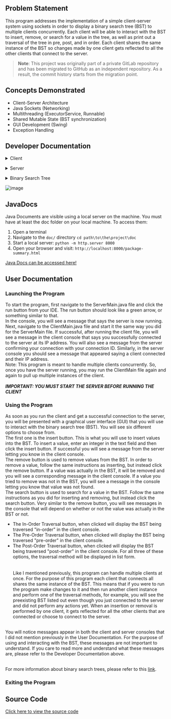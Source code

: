 ## Problem Statement
This program addresses the implementation of a simple client-server system using sockets in order to display a binary search tree (BST) to multiple clients concurrently. Each client will be able to interact with the BST to insert, remove, or search for a value in the tree, as well as print out a traversal of the tree in pre, post, and in order. Each client shares the same instance of the BST so changes made by one client gets reflected to all the other clients that connect to the server. 

> **Note**: This project was originally part of a private GitLab repository and has been migrated to GitHub as an independent repository. As a result, the commit history starts from the migration point.

## Concepts Demonstrated
- Client-Server Architecture
- Java Sockets (Networking)
- Multithreading (ExecutorService, Runnable)
- Shared Mutable State (BST synchronization)
- GUI Development (Swing)
- Exception Handling

## Developer Documentation
<dl>
<p>
<dt></dt>
<details>
<summary> Client </summary>

The 'Client' class in the program handles the graphical user interface (GUI) and asynchronous communication with the server. The GUI utilizes Swing to create a user-friendly interaction for them to easily interact with the binary search tree (BST). The client was designed to run in a separate thread, hence it implements the Runnable interface. This allows the client to perform tasks concurrently with the main application thread, improving the performance of the program.
The client extends JFrame for GUI functionality. This provided a window to easily manage the GUI components in a straightforward, easy to follow way. Using Action Listeners for the buttons allowed to manage the BST modification operations simply when a client enters input inside the JTextField that is set up. <br>

The Client establishes a connection to the server from the run() method. It first attempts to establish a connection to the server by creating a Socket instance. If connection is successful, it proceeds to initialize the input and output streams.
The getStreams() method is called to initialize the ObjectInputStream and ObjectOutputStream instances. These streams are used for receiving data from and sending data to the server, respectively.
After the streams are initialized, the processConnection() method is called. This method reads messages from the server and handles them based on their content. It uses a loop to continuously read messages until a specific exit signal is received from the server. Unfortunately, I was not able to get this exit signal to work like how I intentionally intended. I was considering adding a separate button for disconnecting from the server inside the GUI, but I ran out of time and had to focus my efforts on different problems. This is one thing I wish I got going, but I will need to come back at a later date. For now some code for this exit signal can still be seen, but the actual implementation and logic, however, are missing. <br>

Inside the processConnection() method, different types of messages from the server are handled. If the message indicates an update from the server, it is printed to the console. If the message is a traversal result, it is also printed. Any other message is handled as a general message. I chose this "SERVER>>>" style in front of the messages because I liked how it looked and gave a distinct look so users can tell easily what the messages are. 

After handling a message, the waitForServerConfirmation() method is called. This method waits for a confirmation message from the server indicating readiness for the next action. If the confirmation is received, it enables the input text field for user interaction. Similarly to the exit signal, I was not able to get this to function exactly like how I wanted it to. During the course of development, I found myself running into issues related to the BST getting updated correctly. To try and resolve this, I wanted to try and implement a method that would set the text field to no longer be editable until the confirmation message from the server was received by the client. The goal for doing was to limit other clients from being able to prematurely modify the BST before the previous action was completed. This was meant to ensure things were able to run smoothly when dealing with concurrent access to the BST. As of now, it is simply just for looks and the client-server program could most likely function without the use of it. I wanted to include it because I thought it just made it look cooler and gave it that feel of somewhat professionalism. <br>

The client sends requests to the server using the sendData(), sendBSTModificationRequest(), and sendTraversalRequest() methods. These methods write the request data to the ObjectOutputStream and flush it to ensure it is sent immediately. I wanted to include the flush() method with the output streams in order to ensure that data was being sent as soon as it was meant to be. I did not want to risk dealing with delays that could have potentially messed with the timing between the client/server waiting and/or receiving messages from each other. <br>

Finally, when the communication with the server is finished (indicated by the receipt of an exit signal which like I mentioned does not actually work the way I wanted it to), the closeConnection() method is called. This method closes the input and output streams and the client socket, effectively ending the connection to the server. Although the exit signal may not function as intended, the server is still able to handle clients disconnecting whenever the GUI is exited without dealing with any sort of performance issues or timing with messages being sent to and back. 
<br>
Exception handling for UnknownHostException and IOException during the connection process and stream initialization is used to ensure the client is able to handle errors without shutting everything down and giving the user feedback about what might have occurred.

<br><br>

Inline comments are used to explain more in depth about how the Client class functions. These can be found within the source code.

</details>
</p>


<p>
<dt></dt>
<details>
<summary> Server </summary>
The Server class is designed to handle multiple client connections concurrently, and for each client to be able to modify a BST and have traversal methods displayed. This was able to be done with using a fixed thread pool which allows for the multiple SockServer instances to occur simultaneously. Each client handler is executed in a separate thread. This program was not meant for a lot of people to have access to at the same time. I have not been able to fully test anything besides 4 Client instances when developing this program. <br>

When a Server object is created, the constructor initializes the thread pool (executor), the array of client handlers (sockServer), and the shared Binary Search Tree (binarySearchTree). The startServer method is called to start the server. This method initializes the ServerSocket (server) and enters an infinite loop where it waits for client connections. When a client connects, a new SockServer instance is created and assigned to the sockServer array. The waitForClientConnection method of the SockServer instance is then called to wait for the client to connect. <br>
Once the client has connected, the SockServer instance is executed in a separate thread using the executor thread pool. This allows the server to handle multiple client connections concurrently. A message is displayed on the Server side confirming a client connection. The client is able to see the address being displayed of the server they connected to. Each client is assigned a unique identifier. The use for this does not go much further than being able to distinguish which client disconnected. When a client connects the server sends a message to the client letting them know of the successful connection alongside with their ID number that was assigned to them. Each SockServer instance manages the communication with a single client. It establishes input and output streams (getStreams method), processes the initial connection (processInitialConnection method), handles client requests (processUserInput method), and closes the connection when the client disconnects (closeConnection method). <br>
The processUserInput method reads the client's choice of operation and performs the corresponding BST operation. The result of the operation is then sent back to the client using the sendData method. Each modification or traversal is assigned an integer that is used inside a switch statement in order to distinguish which method should be processed by the server. The numbers are as follows:<br>
1. Insert Value
2. Remove Value
3. Search Value
4. In-Order Traversal 
5. Pre-Order Traversal
6. Post-Order Traversal <br>

The results of these operations are sent back to the client using the sendData method. <br><br>

When the client disconnects, the closeConnection method is called to close the input and output streams and the client connection. The goal was to set up the methods inside Server that allowed for an easy way to follow along throughout the process of handling client connections. I tried to limit methods to take care of one or two specific actions in order to help achieve this.
<br><br>

IOException handling is used throughout the class in order to handle any potential input / output errors that may arise during the sending of back and forth data to and from the client/server. <br><br>

Inline comments are used to explain more in depth about how the Server class functions. These can be found within the source code.



</details>
</p>

<p>
<dt></dt>
<details>
<summary> Binary Search Tree</summary>
The BinarySearchTree class is an implementation of a binary search tree (BST). The BST is a tree data structure where each node has a value greater than or equal to the values in its left child and less than the values in its right child. <br>
The BST operations (insert, remove, search, and traverse) are implemented recursively. This seemed to be a good fit for this BST implementation, as each operation can be defined in terms of the same operation on a smaller subtree. <br>
The BST supports in-order, pre-order, and post-order traversal. These are standard traversal methods for a tree, and they are implemented using recursion. Each traversal method returns a list of values in the order they were visited. <br>
The BST supports left and right rotations. These operations are useful with balancing the tree, helping to ensure that the tree's height is minimized and that operations on the tree are efficient. <br>
The BST operations are implemented as public methods that call corresponding private recursive methods. The public methods provide a simple interface for interacting with the BST, while the private methods handle the recursive logic. I wanted to do it this way in order to follow good encapsulation practices. The recursive methods require additional parameters for their operation, such as a current node in a tree traversal. These parameters are part of the implementation detail and should ideally stay hidden.
<br>
The Node class is used as a private instance inside the BST class that represents a node in the BST. Each node has a value and references to its left and right children.

</details>
</p>

![image](https://github.com/user-attachments/assets/2eed1f9f-1a47-47a3-8fa2-ed4cf1552520)


</dL>

## JavaDocs
Java Documents are visible using a local server on the machine. You must have at least the doc folder on your local machine. To access them:
1. Open a terminal
2. Navigate to the `doc/` directory
   ```cd path\to\the\project\doc```
3. Start a local server:
   ```python -m http.server 8000```
4. Open your browser and visit:
   ```http://localhost:8000/package-summary.html```
 
[Java Docs can be accessed here!](https://github.com/jarkin0513/Java-Networking/blob/main/doc/package-summary.html) 
 

## User Documentation

### Launching the Program 
   
To start the program, first navigate to the ServerMain.java file and click the run button from your IDE. The run button should look like a green arrow, or something similar to that. <br>
In the console, you will see a message that says the server is now running. <br>
Next, navigate to the ClientMain.java file and start it the same way you did for the ServerMain file. If successful, after running the client file, you will see a message in the client console that says you successfully connected to the server at its IP address. You will also see a message from the server confirming your connection with your connection ID. Similarly, in the server console you should see a message that appeared saying a client connected and their IP address. <br>
Note: This program is meant to handle multiple clients concurrently. So, once you have the server running, you may run the ClientMain file again and again to pull up multiple instances of the client. <br> <br>
***IMPORTANT: YOU MUST START THE SERVER BEFORE RUNNING THE CLIENT***
  
 ### Using the Program 
As soon as you run the client and get a successful connection to the server, you will be presented with a graphical user interface (GUI) that you will use to interact with the binary search tree (BST). You will see six different options to choose from. <br> 
The first one is the insert button. This is what you will use to insert values into the BST. To insert a value, enter an integer in the text field and then click the insert button. If successful you will see a message from the server letting you know in the client console.<br>
The remove button is used to remove values from the BST. In order to remove a value, follow the same instructions as inserting, but instead click the remove button. If a value was actually in the BST, it will be removed and you will see a corresponding message in the client console. If a value you tried to remove was not in the BST, you will see a message in the console letting you know that value was not found. <br>
The search button is used to search for a value in the BST. Follow the same instructions as you did for inserting and removing, but instead click the search button. Very similar to the remove button, you will see messages in the console that will depend on whether or not the value was actually in the BST or not. <br> 
- The In-Order Traversal button, when clicked will display the BST being traversed "in-order" in the client console. 
- The Pre-Order Traversal button, when clicked will display the BST being traversed "pre-order" in the client console. 
- The Post-Order Traversal button, when clicked will display the BST being traversed "post-order" in the client console. 
For all three of these options, the traversal method will be displayed in list form. <br> <br><br>
Like I mentioned previously, this program can handle multiple clients at once. For the purpose of this program each client that connects all shares the same instance of the BST. This means that if you were to run the program make changes to it and then run another client instance and perform one of the traversal methods, for example, you will see the preexisting BST listed out even though you just connected to the server and did not perform any actions yet. When an insertion or removal is performed by one client, it gets reflected for all the other clients that are connected or choose to connect to the server. <br><br>

You will notice messages appear in both the client and server consoles that I did not mention previously in the User Documentation. For the purpose of using and interacting with the BST, these messages are not important to understand. If you care to read more and understand what these messages are, please refer to the Developer Documentation above. <br> <br>

For more information about binary search trees, please refer to this [link](https://en.wikipedia.org/wiki/Binary_search_tree#:~:text=A%20binary%20search%20tree%20is%20a%20rooted%20binary%20tree%20in,to%20A%2C%20satisfying%20the%20binary).


### Exiting the Program 
 

## Source Code
[Click here to view the source code](https://github.com/jarkin0513/Java-Networking/tree/main/src)

